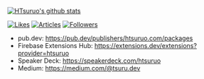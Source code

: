 [![HTsuruo's github stats](https://github-readme-stats.vercel.app/api?username=HTsuruo&count_private=true&show_icons=true&title_color=FFF&text_color=FFF&icon_color=FFF&bg_color=50,005bea,00c6fb&hide_border=true)](https://github.com/anuraghazra/github-readme-stats)

[![Likes](https://badgen.org/img/zenn/tsuruo/likes?style=for-the-badge)](https://zenn.dev/tsuruo)
[![Articles](https://badgen.org/img/zenn/tsuruo/articles?style=for-the-badge)](https://zenn.dev/tsuruo)
[![Followers](https://badgen.org/img/zenn/tsuruo/followers?style=for-the-badge)](https://zenn.dev/tsuruo)

- pub.dev: https://pub.dev/publishers/htsuruo.com/packages
- Firebase Extensions Hub: https://extensions.dev/extensions?provider=htsuruo
- Speaker Deck: https://speakerdeck.com/htsuruo
- Medium: https://medium.com/@tsuru.dev
